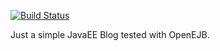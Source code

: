 [![Build Status](https://secure.travis-ci.org/rmannibucau/JeBlog.png)](http://travis-ci.org/rmannibucau/JeBlog)

Just a simple JavaEE Blog tested with OpenEJB.

